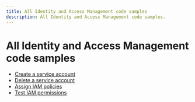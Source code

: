 ```yaml
---
title: All Identity and Access Management code samples
description: All Identity and Access Management code samples.
---
```


# All Identity and Access Management code samples
- [Create a service account](samples/create-service-account)
- [Delete a service account](samples/delete-service-account)
- [Assign IAM policies](samples/set-iam-policy)
- [Test IAM permissions](samples/test-iam-permissions)
